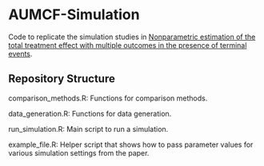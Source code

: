 # AUMCF-Simulation

Code to replicate the simulation studies in [Nonparametric estimation of the total treatment effect with multiple outcomes in the presence of terminal events](https://arxiv.org/abs/2412.09304). 

## Repository Structure

comparison_methods.R: Functions for comparison methods.

data_generation.R: Functions for data generation.

run_simulation.R: Main script to run a simulation.

example_file.R: Helper script that shows how to pass parameter values for various simulation settings from the paper.
